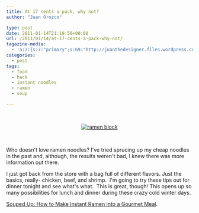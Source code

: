```yaml
---
title: At 17 cents a pack, why not?
author: "Juan Orozco" 

type: post
date: 2011-01-14T21:19:50+00:00
url: /2011/01/14/at-17-cents-a-pack-why-not/
tagazine-media:
  - 'a:7:{s:7:"primary";s:69:"http://juanthedesigner.files.wordpress.com/2011/01/instantnoodles.jpg";s:6:"images";a:1:{s:69:"http://juanthedesigner.files.wordpress.com/2011/01/instantnoodles.jpg";a:6:{s:8:"file_url";s:69:"http://juanthedesigner.files.wordpress.com/2011/01/instantnoodles.jpg";s:5:"width";s:3:"800";s:6:"height";s:3:"672";s:4:"type";s:5:"image";s:4:"area";s:6:"537600";s:9:"file_path";s:0:"";}}s:6:"videos";a:0:{}s:11:"image_count";s:1:"1";s:6:"author";s:7:"8033531";s:7:"blog_id";s:8:"17975075";s:9:"mod_stamp";s:19:"2011-01-14 21:19:50";}'
categories:
  - post
tags:
  - food
  - hack
  - instant noodles
  - ramen
  - soup

---
```

&nbsp;

<p style="text-align:center;">
  <a href="http://gizmodo.com/5645425/souped-up-how-to-make-instant-ramen-into-a-gourmet-meal"><img src='http://juanthedesigner.files.wordpress.com/2011/01/instantnoodles.jpg?w=580' alt='ramen block' data-recalc-dims="1" /></a>
</p>

&nbsp;

Who doesn't love ramen noodles? I've tried sprucing up my cheap noodles in the past and, although, the results weren't bad, I knew there was more information out there.

I just got back from the store with a bag full of different flavors. Just the basics, really- chicken, beef, and shrimp.  I'm going to try these tips out for dinner tonight and see what's what.  This is great, though! This opens up so many possibilities for lunch and dinner during these crazy cold winter days.

[Souped Up: How to Make Instant Ramen into a Gourmet Meal][1].

 [1]: http://gizmodo.com/5645425/souped-up-how-to-make-instant-ramen-into-a-gourmet-meal